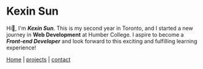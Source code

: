 # Kexin Sun 

Hi👋, I'm ***Kexin Sun***. This is my second year in Toronto, and I started a new journey in **Web Development** at Humber College. I aspire to become a ***Front-end Developer*** and look forward to this exciting and fulfilling learning experience!

[Home](/markdown-portfolio/) |
[projects](projects) | 
[contact](contact)